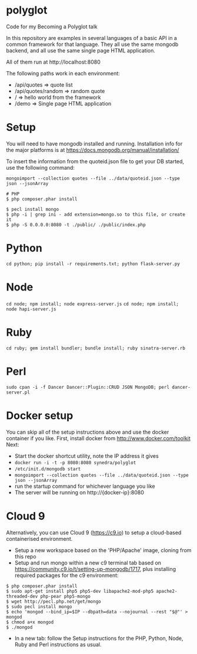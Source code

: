 # polyglot
Code for my Becoming a Polyglot talk

In this repository are examples in several languages of a basic API in a common framework for that language.  They all use the same mongodb backend, and all use the same single page HTML application.

All of them run at http://localhost:8080

The following paths work in each environment:
* /api/quotes => quote list
* /api/quotes/random => random quote
* / => hello world from the framework
* /demo => Single page HTML application

# Setup
You will need to have mongodb installed and running.  Installation info for the major platforms is at https://docs.mongodb.org/manual/installation/


To insert the information from the quoteid.json file to get your DB started, use the following command:

`mongoimport --collection quotes --file ../data/quoteid.json --type json --jsonArray`

```
# PHP
$ php composer.phar install 

$ pecl install mongo
$ php -i | grep ini - add extension=mongo.so to this file, or create it
$ php -S 0.0.0.0:8080 -t ./public/ ./public/index.php
```

# Python
`cd python; pip install -r requirements.txt; python flask-server.py`

# Node
`cd node; npm install; node express-server.js`
`cd node; npm install; node hapi-server.js`

# Ruby
`cd ruby; gem install bundler; bundle install; ruby sinatra-server.rb`

# Perl
`sudo cpan -i -f Dancer Dancer::Plugin::CRUD JSON MongoDB; perl dancer-server.pl`

# Docker setup
You can skip all of the setup instructions above and use the docker container if you like.
First, install docker from http://www.docker.com/toolkit
Next:
  * Start the docker shortcut utility, note the IP address it gives
  * `docker run -i -t -p 8080:8080 synedra/polyglot`
  * `/etc/init.d/mongodb start`
  * `mongoimport --collection quotes --file ../data/quoteid.json --type json --jsonArray`
  * run the startup command for whichever language you like
  * The server will be running on http://{docker-ip}:8080


# Cloud 9

Alternatively, you can use Cloud 9 (https://c9.io) to setup a cloud-based containerised environment. 

 * Setup a new workspace based on the 'PHP/Apache' image, cloning from this repo
 * Setup and run mongo within a new c9 terminal tab based on https://community.c9.io/t/setting-up-mongodb/1717, plus installing required packages for the c9 environment:

```
$ php composer.phar install 
$ sudo apt-get install php5 php5-dev libapache2-mod-php5 apache2-threaded-dev php-pear php5-mongo
$ wget http://pecl.php.net/get/mongo
$ sudo pecl install mongo
$ echo 'mongod --bind_ip=$IP --dbpath=data --nojournal --rest "$@"' > mongod
$ chmod a+x mongod
$ ./mongod
```
 * In a new tab: follow the Setup instructions for the PHP, Python, Node, Ruby and Perl instructions as usual.
